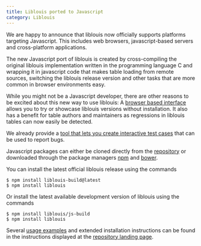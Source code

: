 ```yaml
---
title: Liblouis ported to Javascript
category: Liblouis
---
```


We are happy to announce that liblouis now officially supports platforms targeting Javascript. This includes web browsers, javascript-based servers and cross-platform applications.

The new Javascript port of liblouis is created by cross-compiling the original liblouis implementation written in the programming language C and wrapping it in javascript code that makes table loading from remote sources, switching the liblouis release version and other tasks that are more common in browser environments easy.

While you might not be a Javascript developer, there are other reasons to be excited about this new way to use liblouis: A [browser based interface](https://reiner-dolp.github.io/liblouis-web) allows you to try or showcase liblouis versions without installation. It also has a benefit for table authors and maintainers as regressions in liblouis tables can now easily be detected.
<!---
TODO Works like ​ git bisect ​ but in the browser. Builds are just downloaded, it’s therefore 
faster than the approach you used to debug the syllable opcode bug. Not published yet. Needs 
update to v0.0.4-->
We already provide a [tool that lets you create interactive test cases](https://reiner-dolp.github.io/liblouis-web) that can be used to report bugs.

Javascript packages can either be cloned directly from the [repository](https://github.com/liblouis/liblouis-js) or downloaded through the package managers [npm](https://www.npmjs.com/package/liblouis) and [bower](https://bower.io/search/?q=liblouis).

You can install the latest official liblouis release using the commands

``` console
$ npm install liblouis-build@latest
$ npm install liblouis
```

Or install the latest available development version of liblouis using the commands

``` console
$ npm install liblouis/js-build
$ npm install liblouis
```

Several [usage examples](https://github.com/liblouis/liblouis-js#usage-examples) and extended installation instructions can be found in the instructions displayed at the [repository landing page](https://github.com/liblouis/liblouis-js).


